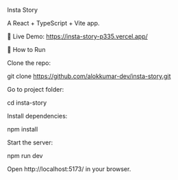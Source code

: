 Insta Story

A React + TypeScript + Vite app.

🚀 Live Demo: https://insta-story-p335.vercel.app/

📌 How to Run

Clone the repo:

git clone https://github.com/alokkumar-dev/insta-story.git

Go to project folder:

cd insta-story

Install dependencies:

npm install

Start the server:

npm run dev

Open http://localhost:5173/ in your browser.